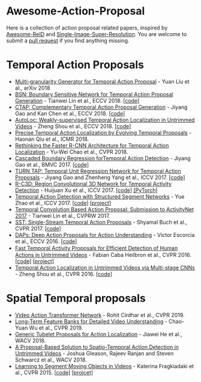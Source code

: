 # Awesome-Action-Proposal
Here is a collection of action proposal related papers, inspired by [Awesome-ReID](https://kaiyangzhou.github.io/deep-person-reid/AWESOME_REID.html) and [Single-Image-Super-Resolution](https://github.com/YapengTian/Single-Image-Super-Resolution). You are welcome to submit a [pull request](https://help.github.com/articles/creating-a-pull-request/) if you find anything missing.

# Temporal Action Proposals
- [Multi-granularity Generator for Temporal Action Proposal](https://arxiv.org/pdf/1811.11524.pdf) - Yuan Liu et al., arXiv 2018
- [BSN: Boundary Sensitive Network for Temporal Action Proposal Generation](https://github.com/wzmsltw/BSN-boundary-sensitive-network) -  Tianwei Lin et al., ECCV 2018. [[code]](https://github.com/wzmsltw/BSN-boundary-sensitive-network)
- [CTAP: Complementary Temporal Action Proposal Generation](https://arxiv.org/pdf/1807.04821.pdf) - Jiyang Gao and Kan Chen et al., ECCV 2018. [[code]](https://github.com/jiyanggao/CTAP)
- [AutoLoc: Weakly-supervised Temporal Action Localization in Untrimmed Videos](https://arxiv.org/pdf/1807.08333.pdf) - Zheng Shou et al., ECCV 2018. [[code]](https://github.com/zhengshou/AutoLoc/)
- [Precise Temporal Action Localization by Evolving Temporal Proposals](https://arxiv.org/pdf/1804.04803.pdf) - Haonan Qiu et al., ICMR 2018.
- [Rethinking the Faster R-CNN Architecture for Temporal Action Localization](http://openaccess.thecvf.com/content_cvpr_2018/html/Chao_Rethinking_the_Faster_CVPR_2018_paper.html) - Yu-Wei Chao et al., CVPR 2018.
- [Cascaded Boundary Regression forTemporal Action Detection](https://arxiv.org/pdf/1705.01180.pdf) - Jiyang Gao et al., BMVC 2017. [[code]](https://github.com/jiyanggao/CBR)
- [TURN TAP: Temporal Unit Regression Network for Temporal Action Proposals](http://openaccess.thecvf.com/content_iccv_2017/html/Gao_TURN_TAP_Temporal_ICCV_2017_paper.html) - Jiyang Gao and Zhenheng Yang et al., ICCV 2017. [[code]](https://github.com/jiyanggao/TURN-TAP)
- [R-C3D: Region Convolutional 3D Network for Temporal Activity Detection](http://openaccess.thecvf.com/content_iccv_2017/html/Xu_R-C3D_Region_Convolutional_ICCV_2017_paper.html) - Huijuan Xu et al., ICCV 2017. [[code]](https://github.com/VisionLearningGroup/R-C3D) [[PyTorch]](https://github.com/sunnyxiaohu/R-C3D.pytorch)
- [Temporal Action Detection with Structured Segment Networks](http://openaccess.thecvf.com/content_iccv_2017/html/Zhao_Temporal_Action_Detection_ICCV_2017_paper.html) - Yue Zhao et al., ICCV 2017. [[code]](https://github.com/yjxiong/action-detection) [[project]](http://yjxiong.me/others/ssn/)
- [Temporal Convolution Based Action Proposal: Submission to ActivityNet 2017](https://arxiv.org/pdf/1707.06750.pdf) - Tianwei Lin et al., CVPRW 2017.
- [SST: Single-Stream Temporal Action Proposals](http://vision.stanford.edu/pdf/buch2017cvpr.pdf) - Shyamal Buch et al., CVPR 2017. [[code]](https://github.com/shyamal-b/sst)
- [DAPs: Deep Action Proposals for Action Understanding](https://pdfs.semanticscholar.org/5ef4/9174ca2b54c1bb54df828acc52075cf1634b.pdf) - Victor Escorcia et al., ECCV 2016. [[code]](https://github.com/escorciav/daps)
- [Fast Temporal Activity Proposals for Efﬁcient Detection of Human Actions in Untrimmed Videos](http://openaccess.thecvf.com/content_cvpr_2016/papers/Heilbron_Fast_Temporal_Activity_CVPR_2016_paper.pdf) - Fabian Caba Heilbron et al., CVPR 2016. [[code]](https://github.com/cabaf/sparseprop) [[project]](https://fabiancaba.com/temporalproposals/index.html)
- [Temporal Action Localization in Untrimmed Videos via Multi-stage CNNs](https://arxiv.org/pdf/1601.02129.pdf) - Zheng Shou et al., CVPR 2016. [[code]](https://github.com/zhengshou/scnn/)

# Spatial Temporal proposals
- [Video Action Transformer Network](https://arxiv.org/pdf/1812.02707.pdf) - Rohit Cirdhar et al., CVPR 2019.
- [Long-Term Feature Banks for Detailed Video Understanding](https://arxiv.org/pdf/1812.05038.pdf) - Chao-Yuan Wu et al., CVPR 2019.
- [Generic Tubelet Proposals for Action Localization](https://arxiv.org/pdf/1705.10861.pdf) - Jiawei He et al., WACV 2018.
- [A Proposal-Based Solution to Spatio-Temporal Action Detection in Untrimmed Videos](https://arxiv.org/pdf/1811.08496.pdf) - Joshua Gleason, Rajeev Ranjan and Steven Schwarcz et al., WACV 2018.
- [Learning to Segment Moving Objects in Videos](https://www.cs.cmu.edu/~katef/papers/CVPR2015_LearnVideoSegment.pdf) - Katerina Fragkiadaki et al., CVPR 2015. [[code]](https://www.cs.cmu.edu/~katef/code/STMOP.zip) [[projcet]](https://www.cs.cmu.edu/~katef/videolearn.html)
